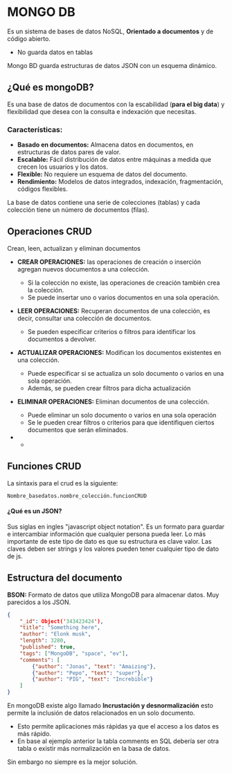 # MONGO DB

Es un sistema de bases de datos NoSQL, **Orientado a documentos** y de código abierto. 

* No guarda datos en tablas

Mongo BD guarda estructuras de datos JSON con un esquema dinámico.

## ¿Qué es mongoDB?

Es una base de datos de documentos con la escabilidad (**para el big data**) y flexibilidad que desea con la consulta e indexación que necesitas.

### Características: 

* **Basado en documentos:** Almacena datos en documentos, en estructuras de datos pares de valor.
* **Escalable:** Fácil distribución de datos entre máquinas a medida que crecen los usuarios y los datos.
* **Flexible:** No requiere un esquema de datos del documento.
* **Rendimiento:** Modelos de datos integrados, indexación, fragmentación, códigos flexibles.



La base de datos contiene una serie de colecciones (tablas) y cada colección tiene un número de documentos (filas).

## Operaciones CRUD

Crean, leen, actualizan y eliminan documentos

* **CREAR OPERACIONES:** las operaciones de creación o inserción agregan nuevos documentos a una colección. 
  * Si la colección no existe, las operaciones de creación también crea la colección.
  * Se puede insertar uno o varios documentos en una sola operación.

* **LEER OPERACIONES:** Recuperan documentos de una colección, es decir, consultar una colección de documentos.
  * Se pueden especificar criterios o filtros para identificar los documentos a devolver.
* **ACTUALIZAR OPERACIONES:** Modifican los documentos existentes en una colección. 
  * Puede especificar si se actualiza un solo documento o varios en una sola operación.
  * Además, se pueden crear filtros para dicha actualización
* **ELIMINAR OPERACIONES:** Eliminan documentos de una colección. 
  * Puede eliminar un solo documento o varios en una sola operación
  * Se le pueden crear filtros o criterios para que identifiquen ciertos documentos que serán eliminados.

* * 

## Funciones CRUD

La sintaxis para el crud es la siguiente:

```
Nombre_basedatos.nombre_colección.funcionCRUD
```

#### ¿Qué es un JSON?

Sus siglas en ingles "javascript  object notation". Es un formato para guardar e intercambiar información que cualquier persona pueda leer. Lo más importante de este tipo de dato es que su estructura es clave valor. Las claves deben ser strings y los valores pueden tener cualquier tipo de dato de js.



## Estructura del documento

**BSON:** Formato de datos que utiliza MongoDB para almacenar datos. Muy parecidos a los JSON.

```json
{
    "_id": Object('343423424'),
    "title": "Something here",
    "author": "Elonk musk",
    "length": 3280,
    "published": true,
    "tags": ["MongoDB", "space", "ev"],
    "comments": [
        {"author": "Jonas", "text": "Amaizing"},
        {"author": "Pepo", "text": "super"},
        {"author": "PIG", "text": "Increbible"}
    ]
}
```

En mongoDB existe algo llamado **Incrustación y desnormalización** esto permite la inclusión de datos relacionados en un solo documento. 

* Esto permite aplicaciones más rápidas ya que el acceso a los datos es más rápido.
* En base al ejemplo anterior la tabla comments en SQL debería ser otra tabla o existir más normalización en la basa de datos.

Sin embargo no siempre es la mejor solución.